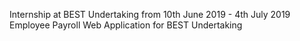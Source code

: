 Internship at BEST Undertaking from 10th June 2019 - 4th July 2019<br>
Employee Payroll Web Application for BEST Undertaking
